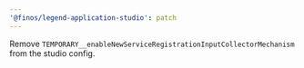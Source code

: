```yaml
---
'@finos/legend-application-studio': patch
---
```


Remove `TEMPORARY__enableNewServiceRegistrationInputCollectorMechanism` from the studio config.
